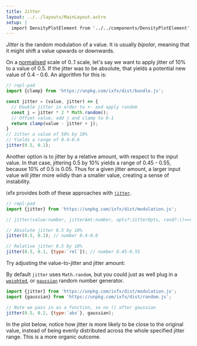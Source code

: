 ```yaml
---
title: Jitter
layout: ../../layouts/MainLayout.astro
setup: |
  import DensityPlotElement from '../../components/DensityPlotElement';
---
```


<script type="module" hoist>
  import '/src/components/ReplPad';
  import '/src/loader';
  import '/src/components/DensityPlotElement';
  import {weightedInteger, weighted, gaussian} from '/node_modules/ixfx/dist/random.js';
  import {jitter, Easings} from '/node_modules/ixfx/dist/modulation.js';
  window.weightedInteger = weightedInteger;
  window.weighted = weighted;
  window.jitter = jitter;
  window.Easings = Easings;
  window.gaussian = gaussian;
  importEl(
  `plot3`, 
  `density-plot-element`, {
    fn: "jitter(0.5, 0.2)",
    scaleMin: 0,
    scaleMax: 1,
    editable: true
  });
  importEl(
    `plot4`, 
    `density-plot-element`, {
      fn: "jitter(0.5, 0.2, {type:`abs`}, gaussian)",
      scaleMin: 0,
      scaleMax: 1,
      editable: true
  });
</script>


_Jitter_ is the random modulation of a value. It is usually _bipolar_, meaning that it might shift a value upwards or downwards. 

On a [normalised](../../temporal/normalising/) scale of 0..1 scale, let's say we want to apply jitter of 10% to a value of 0.5. If the jitter was to be absolute, that yields a potential new value of 0.4 - 0.6. An algorithm for this is:

```js
// repl-pad
import {clamp} from 'https://unpkg.com/ixfx/dist/bundle.js';

const jitter = (value, jitter) => {
  // Double jitter in order to +- and apply random
  const j = jitter * 2 * Math.random();
  // Offset value, add j and clamp to 0-1
  return clamp(value - jitter + j);
}
// Jitter a value of 50% by 10%
// Yields a range of 0.4-0.6
jitter(0.5, 0.1);
``` 

Another option is to jitter by a relative amount, with respect to the input value. In that case, jittering 0.5 by 10% yields a range of 0.45 - 0.55, because 10% of 0.5 is 0.05. Thus for a given jitter amount, a larger input value will jitter more wildly than a smaller value, creating a sense of instability.

ixfx provides both of these approaches with [`jitter`](https://clinth.github.io/ixfx/modules/Modulation.html#jitter).

```js
// repl-pad
import {jitter} from 'https://unpkg.com/ixfx/dist/modulation.js';

// jitter(value:number, jitterAmt:number, opts?:JitterOpts, rand?:()=>number)

// Absolute jitter 0.5 by 10%
jitter(0.5, 0.1); // number 0.4-0.6

// Relative jitter 0.5 by 10%
jitter(0.5, 0.1, {type:`rel`}); // number 0.45-0.55
```

Try adjusting the value-to-jitter and jitter amount:

<div id="plot3"></div>

By default `jitter` uses `Math.random`, but you could just as well plug in a [`weighted`](https://clinth.github.io/ixfx/modules/Random.html#weighted), or [`gaussian`](https://clinth.github.io/ixfx/modules/Random.html#gaussian) random number generator.

```js
import {jitter} from 'https://unpkg.com/ixfx/dist/modulation.js';
import {gaussian} from 'https://unpkg.com/ixfx/dist/random.js';

// Note we pass in as a function, so no () after gaussian
jitter(0.5, 0.2, {type:`abs`}, gaussian);
```

In the plot below, notice how jitter is more likely to be close to the original value, instead of being evenly distributed across the whole specified jitter range. This is a more organic outcome.

<div id="plot4"></div>

